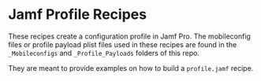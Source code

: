# Jamf Profile Recipes

These recipes create a configuration profile in Jamf Pro. The mobileconfig files or profile payload plist files used in these recipes are found in the `_Mobileconfigs` and `_Profile_Payloads` folders of this repo.

They are meant to provide examples on how to build a `profile.jamf` recipe.
